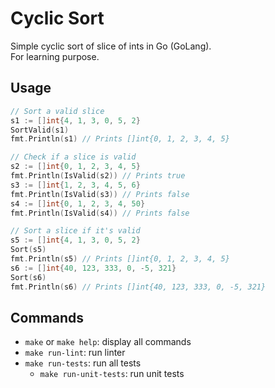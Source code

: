 # Cyclic Sort

Simple cyclic sort of slice of ints in Go (GoLang).  
For learning purpose.

## Usage

```go
// Sort a valid slice
s1 := []int{4, 1, 3, 0, 5, 2}
SortValid(s1)
fmt.Println(s1) // Prints []int{0, 1, 2, 3, 4, 5}

// Check if a slice is valid
s2 := []int{0, 1, 2, 3, 4, 5}
fmt.Println(IsValid(s2)) // Prints true
s3 := []int{1, 2, 3, 4, 5, 6}
fmt.Println(IsValid(s3)) // Prints false
s4 := []int{0, 1, 2, 3, 4, 50}
fmt.Println(IsValid(s4)) // Prints false

// Sort a slice if it's valid
s5 := []int{4, 1, 3, 0, 5, 2}
Sort(s5)
fmt.Println(s5) // Prints []int{0, 1, 2, 3, 4, 5}
s6 := []int{40, 123, 333, 0, -5, 321}
Sort(s6)
fmt.Println(s6) // Prints []int{40, 123, 333, 0, -5, 321}
```

## Commands

- `make` or `make help`: display all commands
- `make run-lint`: run linter
- `make run-tests`: run all tests
  - `make run-unit-tests`: run unit tests
